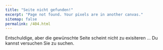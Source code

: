 ```yaml
---
title: "Seite nicht gefunden!"
excerpt: "Page not found. Your pixels are in another canvas."
sitemap: false
permalink: /404.html
---
```


Entschuldige, aber die gewünschte Seite scheint nicht zu exisiteren ... Du kannst
versuchen Sie zu suchen.

<script type="text/javascript">
  var GOOG_FIXURL_LANG = 'de';
  var GOOG_FIXURL_SITE = '{{ site.url }}'
</script>
<script type="text/javascript"
  src="//linkhelp.clients.google.com/tbproxy/lh/wm/fixurl.js">
</script>
